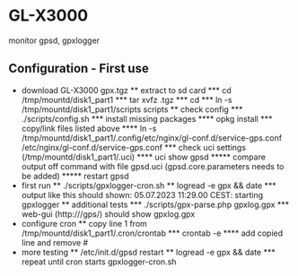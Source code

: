 # GL-X3000

monitor gpsd, gpxlogger

## Configuration - First use

* download GL-X3000 gpx.tgz
** extract to sd card
*** cd /tmp/mountd/disk1_part1
*** tar xvfz <name>.tgz
*** cd
*** ln -s /tmp/mountd/disk1_part1/scripts scripts
** check config
*** ./scripts/config.sh
*** install missing packages
**** opkg install <list of packages from output>
*** copy/link files listed above
**** ln -s /tmp/mountd/disk1_part1/.config/etc/nginx/gl-conf.d/service-gps.conf /etc/nginx/gl-conf.d/service-gps.conf
*** check uci settings (/tmp/mountd/disk1_part1/.uci)
**** uci show gpsd
***** compare output off command with file gpsd.uci (gpsd.core.parameters needs to be added)
***** restart gpsd
* first run
** ./scripts/gpxlogger-cron.sh
** logread -e gpx && date
*** output like this should shown: 05.07.2023 11:29.00 CEST: starting gpxlogger
** additional tests
*** ./scripts/gpx-parse.php gpxlog.gpx
*** web-gui (http://<your router name here>/gps/) should show gpxlog.gpx
* configure cron
** copy line 1 from /tmp/mountd/disk1_part1/.cron/crontab
*** crontab -e
**** add copied line and remove #
* more testing
** /etc/init.d/gpsd restart
** logread -e gpx && date
*** repeat until cron starts gpxlogger-cron.sh